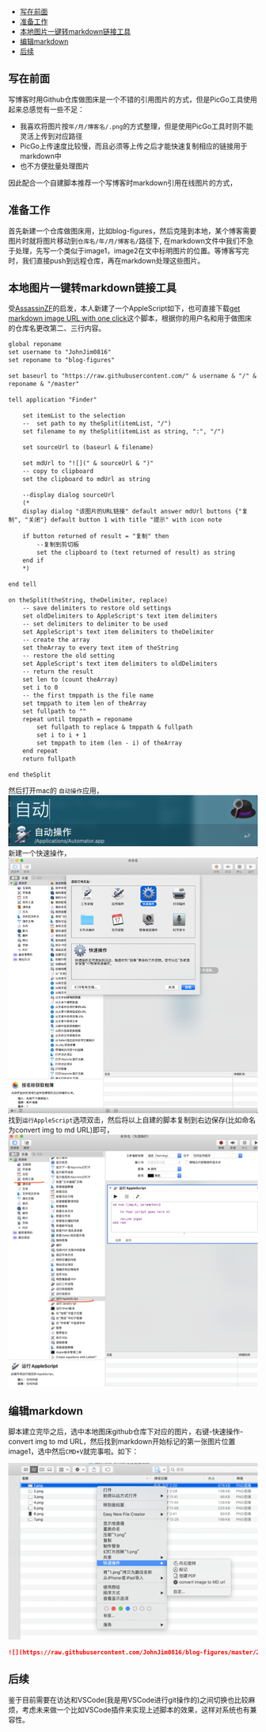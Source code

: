 - [写在前面](#写在前面)
- [准备工作](#准备工作)
- [本地图片一键转markdown链接工具](#本地图片一键转markdown链接工具)
- [编辑markdown](#编辑markdown)
- [后续](#后续)
  
## 写在前面

写博客时用Github仓库做图床是一个不错的引用图片的方式，但是PicGo工具使用起来总感觉有一些不足：
* 我喜欢将图片按```年/月/博客名/.png```的方式整理，但是使用PicGo工具时则不能灵活上传到对应路径
* PicGo上传速度比较慢，而且必须等上传之后才能快速复制相应的链接用于markdown中
* 也不方便批量处理图片

因此配合一个自建脚本推荐一个写博客时markdown引用在线图片的方式，

## 准备工作

首先新建一个仓库做图床用，比如blog-figures，然后克隆到本地，某个博客需要图片时就将图片移动到```仓库名/年/月/博客名/```路径下,
在markdown文件中我们不急于处理，先写一个类似于image1，image2在文中标明图片的位置。等博客写完时，我们直接push到远程仓库，再在markdown处理这些图片。

## 本地图片一键转markdown链接工具

受[AssassinZF](https://github.com/AssassinZF/markdown-image-tool)的启发，本人新建了一个AppleScript如下，也可直接下载[get markdown image URL with one click](https://github.com/JohnJim0816/markdown-image-tool/blob/master/get%20markdown%20image%20URL%20with%20one%20click.scpt)这个脚本，根据你的用户名和用于做图床的仓库名更改第二、三行内容。

```AppleScript
global reponame
set username to "JohnJim0816"
set reponame to "blog-figures"

set baseurl to "https://raw.githubusercontent.com/" & username & "/" & reponame & "/master"

tell application "Finder"
	
	set itemList to the selection
	--	set path to my theSplit(itemList, "/")
	set filename to my theSplit(itemList as string, ":", "/")
	
	set sourceUrl to (baseurl & filename)
	
	set mdUrl to "![](" & sourceUrl & ")"
	-- copy to clipboard
	set the clipboard to mdUrl as string
	
	--display dialog sourceUrl
	(*
	display dialog "该图片的URL链接" default answer mdUrl buttons {"复制", "关闭"} default button 1 with title "提示" with icon note
	
	if button returned of result = "复制" then
		--复制到剪切板
		set the clipboard to (text returned of result) as string
	end if
	*)
	
end tell

on theSplit(theString, theDelimiter, replace)
	-- save delimiters to restore old settings
	set oldDelimiters to AppleScript's text item delimiters
	-- set delimiters to delimiter to be used
	set AppleScript's text item delimiters to theDelimiter
	-- create the array
	set theArray to every text item of theString
	-- restore the old setting
	set AppleScript's text item delimiters to oldDelimiters
	-- return the result	
	set len to (count theArray)
	set i to 0
	-- the first tmppath is the file name
	set tmppath to item len of theArray
	set fullpath to ""
	repeat until tmppath = reponame
		set fullpath to replace & tmppath & fullpath
		set i to i + 1
		set tmppath to item (len - i) of theArray
	end repeat
	return fullpath
	
end theSplit
```
然后打开mac的 ```自动操作```应用，
![fig1](https://raw.githubusercontent.com/JohnJim0816/markdown-image-tool/master/figs/1.png)
新建一个快速操作，
![fig2](https://raw.githubusercontent.com/JohnJim0816/markdown-image-tool/master/figs/2.png)
找到```运行AppleScript```选项双击，然后将以上自建的脚本复制到右边保存(比如命名为convert img to md URL)即可，
![fig3](https://raw.githubusercontent.com/JohnJim0816/markdown-image-tool/master/figs/3.png)

## 编辑markdown

脚本建立完毕之后，选中本地图床github仓库下对应的图片，右键-快速操作-convert img to md URL，然后找到markdown开始标记的第一张图片位置image1，选中然后```CMD+V```就完事啦。如下：


![fig4](https://raw.githubusercontent.com/JohnJim0816/markdown-image-tool/master/figs/4.png)


```markdown
![](https://raw.githubusercontent.com/JohnJim0816/blog-figures/master/2020/04/我的Hexo-Github博客搭建笔记/1.png)
```

## 后续


鉴于目前需要在访达和VSCode(我是用VSCode进行git操作的)之间切换也比较麻烦，考虑未来做一个比如VSCode插件来实现上述脚本的效果，这样对系统也有兼容性。


